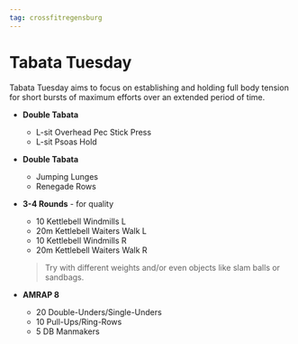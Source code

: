 ```yaml
---
tag: crossfitregensburg
---
```


# Tabata Tuesday

Tabata Tuesday aims to focus on establishing and holding full body tension for short bursts of maximum efforts over an extended period of time.

- **Double Tabata**

  - L-sit Overhead Pec Stick Press
  - L-sit Psoas Hold

- **Double Tabata**

  - Jumping Lunges
  - Renegade Rows

- **3-4 Rounds** - for quality

  - 10 Kettlebell Windmills L
  - 20m Kettlebell Waiters Walk L
  - 10 Kettlebell Windmills R
  - 20m Kettlebell Waiters Walk R

  > Try with different weights and/or even objects like slam balls or sandbags.

- **AMRAP 8**

  - 20 Double-Unders/Single-Unders
  - 10 Pull-Ups/Ring-Rows
  - 5 DB Manmakers

